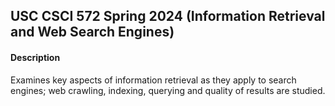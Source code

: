 ## USC CSCI 572 Spring 2024 (Information Retrieval and Web Search Engines)

#### Description
 Examines key aspects of information retrieval as they apply to search engines; web crawling, indexing, querying and quality of results are studied.

